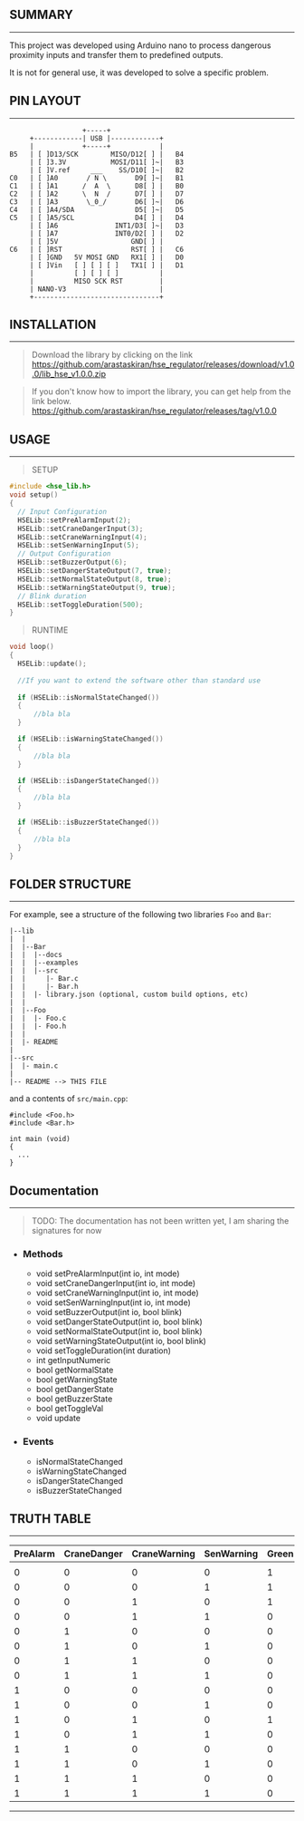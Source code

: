 ## SUMMARY
-----

This project was developed using Arduino nano to process dangerous proximity inputs and transfer them to predefined outputs.

It is not for general use, it was developed to solve a specific problem.

## PIN LAYOUT
---------

                      +-----+
         +------------| USB |------------+
         |            +-----+            |
    B5   | [ ]D13/SCK        MISO/D12[ ] |   B4
         | [ ]3.3V           MOSI/D11[ ]~|   B3
         | [ ]V.ref     ___    SS/D10[ ]~|   B2
    C0   | [ ]A0       / N \       D9[ ]~|   B1
    C1   | [ ]A1      /  A  \      D8[ ] |   B0
    C2   | [ ]A2      \  N  /      D7[ ] |   D7
    C3   | [ ]A3       \_0_/       D6[ ]~|   D6
    C4   | [ ]A4/SDA               D5[ ]~|   D5
    C5   | [ ]A5/SCL               D4[ ] |   D4
         | [ ]A6              INT1/D3[ ]~|   D3
         | [ ]A7              INT0/D2[ ] |   D2
         | [ ]5V                  GND[ ] |     
    C6   | [ ]RST                 RST[ ] |   C6
         | [ ]GND   5V MOSI GND   RX1[ ] |   D0
         | [ ]Vin   [ ] [ ] [ ]   TX1[ ] |   D1
         |          [ ] [ ] [ ]          |
         |          MISO SCK RST         |
         | NANO-V3                       |
         +-------------------------------+


## INSTALLATION 
---------
> Download the library by clicking on the link
https://github.com/arastaskiran/hse_regulator/releases/download/v1.0.0/lib_hse_v1.0.0.zip

> If you don't know how to import the library, you can get help from the link below.
https://github.com/arastaskiran/hse_regulator/releases/tag/v1.0.0

## USAGE
---------

> SETUP

```c++
#include <hse_lib.h>
void setup()
{
  // Input Configuration
  HSELib::setPreAlarmInput(2);
  HSELib::setCraneDangerInput(3);
  HSELib::setCraneWarningInput(4);
  HSELib::setSenWarningInput(5);
  // Output Configuration
  HSELib::setBuzzerOutput(6);
  HSELib::setDangerStateOutput(7, true);
  HSELib::setNormalStateOutput(8, true);
  HSELib::setWarningStateOutput(9, true);
  // Blink duration
  HSELib::setToggleDuration(500);
}
```

> RUNTIME

```c++
void loop()
{
  HSELib::update();
  
  //If you want to extend the software other than standard use
  
  if (HSELib::isNormalStateChanged())
  {
      //bla bla
  }

  if (HSELib::isWarningStateChanged())
  {
      //bla bla
  }

  if (HSELib::isDangerStateChanged())
  {
      //bla bla
  }

  if (HSELib::isBuzzerStateChanged())
  {
      //bla bla
  }
}
```

## FOLDER STRUCTURE
-----------

For example, see a structure of the following two libraries `Foo` and `Bar`:

```
|--lib
|  |
|  |--Bar
|  |  |--docs
|  |  |--examples
|  |  |--src
|  |     |- Bar.c
|  |     |- Bar.h
|  |  |- library.json (optional, custom build options, etc) 
|  |
|  |--Foo
|  |  |- Foo.c
|  |  |- Foo.h
|  |
|  |- README
|
|--src
|  |- main.c
|
|-- README --> THIS FILE
```
and a contents of `src/main.cpp`:
```
#include <Foo.h>
#include <Bar.h>

int main (void)
{
  ...
}

```

## Documentation
--------

> TODO: The documentation has not been written yet, I am sharing the signatures for now

* ### Methods
    * void setPreAlarmInput(int io, int mode)
    * void setCraneDangerInput(int io, int mode)
    * void setCraneWarningInput(int io, int mode)
    * void setSenWarningInput(int io, int mode)
    * void setBuzzerOutput(int io, bool blink)
    * void setDangerStateOutput(int io, bool blink)
    * void setNormalStateOutput(int io, bool blink)
    * void setWarningStateOutput(int io, bool blink)
    * void setToggleDuration(int duration)
    * int getInputNumeric
    * bool getNormalState
    * bool getWarningState
    * bool getDangerState
    * bool getBuzzerState
    * bool getToggleVal
    * void update

* ### Events
    * isNormalStateChanged
    * isWarningStateChanged
    * isDangerStateChanged
    * isBuzzerStateChanged
    


## TRUTH TABLE
-----------------------


| PreAlarm | CraneDanger | CraneWarning | SenWarning | Green | Yellow | Red | Buzzer |
|----------|-------------|--------------|------------|-------|--------|-----|--------|
|          |             |              |            |       |        |     |        |
|        0 |           0 |            0 |          0 |     1 |      0 |   0 |      0 |
|        0 |           0 |            0 |          1 |     1 |      0 |   0 |      0 |
|        0 |           0 |            1 |          0 |     1 |      0 |   0 |      0 |
|        0 |           0 |            1 |          1 |     0 |      0 |   1 |      1 |
|        0 |           1 |            0 |          0 |     0 |      0 |   1 |      1 |
|        0 |           1 |            0 |          1 |     0 |      0 |   1 |      1 |
|        0 |           1 |            1 |          0 |     0 |      0 |   1 |      1 |
|        0 |           1 |            1 |          1 |     0 |      0 |   1 |      1 |
|        1 |           0 |            0 |          0 |     0 |      1 |   0 |      0 |
|        1 |           0 |            0 |          1 |     0 |      1 |   0 |      1 |
|        1 |           0 |            1 |          0 |     1 |      0 |   0 |      0 |
|        1 |           0 |            1 |          1 |     0 |      0 |   1 |      1 |
|        1 |           1 |            0 |          0 |     0 |      0 |   1 |      1 |
|        1 |           1 |            0 |          1 |     0 |      0 |   1 |      1 |
|        1 |           1 |            1 |          0 |     0 |      0 |   1 |      1 |
|        1 |           1 |            1 |          1 |     0 |      0 |   1 |      1 |
--------------------------------------------------------------------------------------



